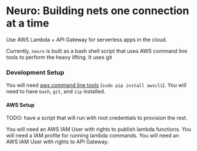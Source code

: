 # Neuro: Building nets one connection at a time

Use AWS Lambda + API Gateway for serverless apps in the cloud.

Currently, `neuro` is built as a bash shell script that uses AWS command line
tools to perform the heavy lifting. It uses git 

### Development Setup

You will need [aws command line tools][aws-cli] (`sudo pip install awscli`).
You will need to have `bash`, `git`, and `zip` installed.


#### AWS Setup

TODO: have a script that will run with root credentials to provision the rest.

You will need an AWS IAM User with rights to publish lambda functions.
You will need a IAM profile for running lambda commands.
You will need an AWS IAM User with rights to API Gateway.

[aws-cli]: https://aws.amazon.com/cli/

